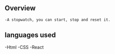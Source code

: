 ## Overview
    -A stopwatch, you can start, stop and reset it.

## languages used

   -Html
   -CSS
   -React
